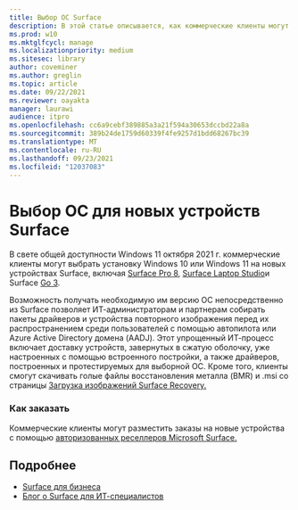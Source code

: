 ```yaml
---
title: Выбор ОС Surface
description: В этой статье описывается, как коммерческие клиенты могут приобретать новые устройства Surface Windows 10 или Windows 11.
ms.prod: w10
ms.mktglfcycl: manage
ms.localizationpriority: medium
ms.sitesec: library
author: coveminer
ms.author: greglin
ms.topic: article
ms.date: 09/22/2021
ms.reviewer: oayakta
manager: laurawi
audience: itpro
ms.openlocfilehash: cc6a9cebf389885a3a21f594a30653dccbd22a8a
ms.sourcegitcommit: 389b24de1759d60339f4fe9257d1bdd68267bc39
ms.translationtype: MT
ms.contentlocale: ru-RU
ms.lasthandoff: 09/23/2021
ms.locfileid: "12037083"
---
```

# <a name="os-choice-for-new-surface-devices"></a>Выбор ОС для новых устройств Surface
 
В свете общей доступности Windows 11 октября 2021 г. коммерческие клиенты могут выбрать установку Windows 10 или Windows 11 на новых устройствах Surface, включая [Surface Pro 8](https://www.microsoft.com/surface/business/surface-pro-8), [Surface Laptop Studio](https://www.microsoft.com/surface/business/surface-laptop-studio)и Surface [Go 3](https://www.microsoft.com/surface/business/surface-go-3).  
 
Возможность получать необходимую им версию ОС непосредственно из Surface позволяет ИТ-администраторам и партнерам собирать пакеты драйверов и устройства повторного изображения перед их распространением среди пользователей с помощью автопилота или Azure Active Directory домена (AADJ). Этот упрощенный ИТ-процесс включает доставку устройств, завернутых в сжатую оболочку, уже настроенных с помощью встроенного постройки, а также драйверов, построенных и протестируемых для выборной ОС. Кроме того, клиенты смогут скачивать голые файлы восстановления металла (BMR) и .msi со страницы [Загрузка изображений Surface Recovery.](https://support.microsoft.com/surface-recovery-image) 
 
### <a name="how-to-order"></a>Как заказать

Коммерческие клиенты могут разместить заказы на новые устройства с помощью [авторизованных реселлеров Microsoft Surface.](https://www.microsoft.com/surface/business/where-to-buy-microsoft-surface?)

## <a name="learn-more"></a>Подробнее

- [Surface для бизнеса](https://www.microsoft.com/surface/business)
- [Блог о Surface для ИТ-специалистов](https://techcommunity.microsoft.com/t5/surface-it-pro-blog/bg-p/SurfaceITPro)